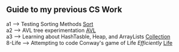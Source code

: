 ## Guide to my previous CS Work  
a1 --> Testing Sorting Methods [Sort](https://github.com/joshuaLCary/joshuaLCary/tree/main/a1)  
a2 --> AVL tree experimentation [AVL](https://github.com/joshuaLCary/joshuaLCary/tree/main/a2)  
a3 --> Learning about HashTasble, Heap, and ArrayLists [Collection](https://github.com/joshuaLCary/joshuaLCary/tree/main/a3)  
8-Life --> Attempting to code Conway's game of Life *Efficiently* [Life](https://github.com/joshuaLCary/joshuaLCary/tree/main/8-life)  

